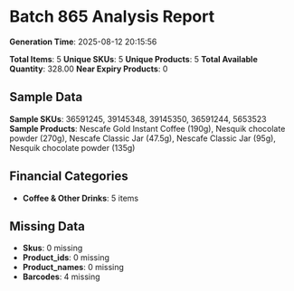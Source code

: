 # Batch 865 Analysis Report

**Generation Time**: 2025-08-12 20:15:56

**Total Items**: 5
**Unique SKUs**: 5
**Unique Products**: 5
**Total Available Quantity**: 328.00
**Near Expiry Products**: 0

## Sample Data
**Sample SKUs**: 36591245, 39145348, 39145350, 36591244, 5653523
**Sample Products**: Nescafe Gold Instant Coffee (190g), Nesquik chocolate powder (270g), Nescafe Classic Jar (47.5g), Nescafe Classic Jar (95g), Nesquik chocolate powder (135g)

## Financial Categories
- **Coffee & Other Drinks**: 5 items

## Missing Data
- **Skus**: 0 missing
- **Product_ids**: 0 missing
- **Product_names**: 0 missing
- **Barcodes**: 4 missing
